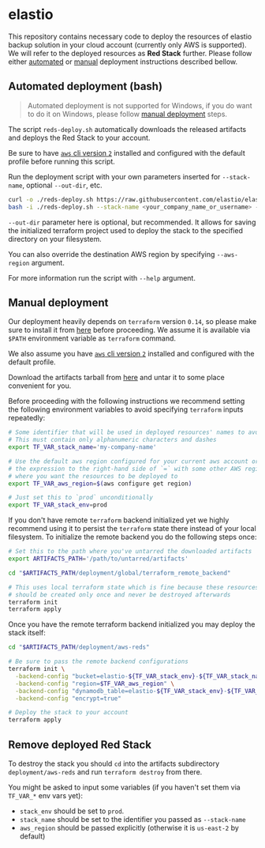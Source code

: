 [terraform-download]: https://www.terraform.io/downloads.html
[red-stack-tar]: https://elastio-aws-lambda-binaries.s3.us-east-2.amazonaws.com/prod/reds.tar.gz
[aws-cli-installation]: https://docs.aws.amazon.com/cli/latest/userguide/install-cliv2.html

# elastio

This repository contains necessary code to deploy the resources of elastio backup solution in your cloud account (currently only AWS is supported).
We will refer to the deployed resources as **Red Stack** further.
Please follow either [automated](#automated-deployment-bash) or [manual](#manual-deployment) deployment instructions described bellow.

## Automated deployment (bash)

> Automated deployment is not supported for Windows, if you do want to do it on Windows, please follow [manual deployment](#manual-deployment) steps.

The script `reds-deploy.sh` automatically downloads the released artifacts and
deploys the Red Stack to your account.

Be sure to have [`aws` cli version `2`][aws-cli-installation] installed and
configured with the default profile before running this script.

Run the deployment script with your own parameters inserted for `--stack-name`,
optional `--out-dir`, etc.

```bash
curl -o ./reds-deploy.sh https://raw.githubusercontent.com/elastio/elastio-stack/master/scripts/reds-deploy.sh
bash -i ./reds-deploy.sh --stack-name <your_company_name_or_username> --out-dir ./elastio-stack
```

`--out-dir` parameter here is optional, but recommended. It allows for saving the initialized
terraform project used to deploy the stack to the specified directory on your filesystem.

You can also override the destination AWS region by specifying `--aws-region` argument.

For more information run the script with `--help` argument.

## Manual deployment

Our deployment heavily depends on `terraform` version `0.14`, so please make sure
to install it from [here][terraform-download] before proceeding.
We assume it is available via `$PATH` environment variable as `terraform` command.

We also assume you have [`aws` cli version `2`][aws-cli-installation] installed
and configured with the default profile.

Download the artifacts tarball from [here][red-stack-tar] and untar it to some place
convenient for you.

Before proceeding with the following instructions we recommend setting the following
environment variables to avoid specifying `terraform` inputs repeatedly:

```bash
# Some identifier that will be used in deployed resources' names to avoid name conflicts
# This must contain only alphanumeric characters and dashes
export TF_VAR_stack_name='my-company-name'

# Use the default aws region configured for your current aws account or replace
# the expression to the right-hand side of `=` with some other AWS region
# where you want the resources to be deployed to
export TF_VAR_aws_region=$(aws configure get region)

# Just set this to `prod` unconditionally
export TF_VAR_stack_env=prod
```

If you don't have remote `terraform` backend initialized yet we highly recommend
using it to persist the `terraform` state there instead of your local filesystem.
To initialize the remote backend you do the following steps once:

```bash
# Set this to the path where you've untarred the downloaded artifacts
export ARTIFACTS_PATH='/path/to/untarred/artifacts'

cd "$ARTIFACTS_PATH/deployment/global/terraform_remote_backend"

# This uses local terraform state which is fine because these resources
# should be created only once and never be destroyed afterwards
terraform init
terraform apply
```

Once you have the remote terraform backend initialized you may deploy the
stack itself:

```bash
cd "$ARTIFACTS_PATH/deployment/aws-reds"

# Be sure to pass the remote backend configurations
terraform init \
  -backend-config "bucket=elastio-${TF_VAR_stack_env}-${TF_VAR_stack_name}-terraform-state" \
  -backend-config "region=$TF_VAR_aws_region" \
  -backend-config "dynamodb_table=elastio-${TF_VAR_stack_env}-${TF_VAR_stack_name}-terraform-locks" \
  -backend-config "encrypt=true"

# Deploy the stack to your account
terraform apply
```

## Remove deployed Red Stack

To destroy the stack you should `cd` into the artifacts subdirectory `deployment/aws-reds`
and run `terraform destroy` from there.

You might be asked to input some variables (if you haven't set them via `TF_VAR_*` env vars yet):
- `stack_env` should be set to `prod`.
- `stack_name` should be set to the identifier you passed as `--stack-name`
- `aws_region` should be passed explicitly (otherwise it is `us-east-2` by default)
